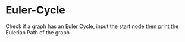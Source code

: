 # Euler-Cycle
Check if a graph has an Euler Cycle, input the start node then print the Eulerian Path of the graph 
